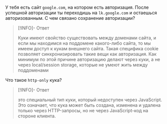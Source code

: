 У тебя есть сайт `google.com`, на котором есть авторизация. После успешной авторизации ты переходишь на `lk.google.com` и остаешься авторизованным. С чем связано сохранение авторизации?

> [!INFO]- Ответ
> >
>
> Куки имеют свойство существовать между доменами сайта, и если мы находимся на поддомене какого-либо сайта, то мы имеем доступ к кукам внешнего сайта. Такая специфика cookie позволяет синхронизировать такие вещи как авторизация. Как минимум по этой причине авторизацию делают через куки, а не через local/session storage, которые не умеют жить между поддоменами
>


Что такое `http-only` кука?

> [!INFO]- Ответ
> >
>
> это специальный тип куки, который недоступен через JavaScript.  Это означает, что кука может быть создана, изменена и удалена только через HTTP-запросы, но не через JavaScript-код на стороне клиента.
>
